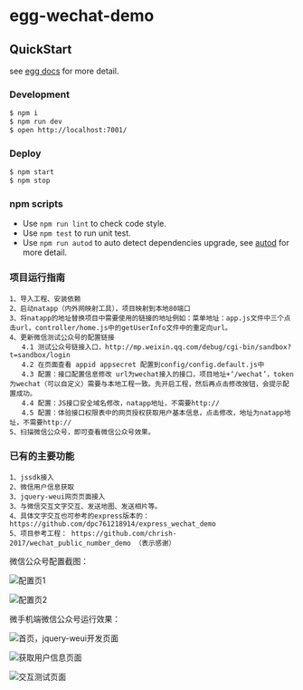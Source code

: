 # egg-wechat-demo


## QuickStart

<!-- add docs here for user -->

see [egg docs][egg] for more detail.

### Development

```bash
$ npm i
$ npm run dev
$ open http://localhost:7001/
```

### Deploy

```bash
$ npm start
$ npm stop
```

### npm scripts

- Use `npm run lint` to check code style.
- Use `npm test` to run unit test.
- Use `npm run autod` to auto detect dependencies upgrade, see [autod](https://www.npmjs.com/package/autod) for more detail.


[egg]: https://eggjs.org

### 项目运行指南

```
1、导入工程、安装依赖
2、启动natapp（内外网映射工具），项目映射到本地80端口
3、将natapp的地址替换项目中需要使用的链接的地址例如：菜单地址：app.js文件中三个点击url，controller/home.js中的getUserInfo文件中的重定向url。
4、更新微信测试公众号的配置链接
   4.1 测试公众号链接入口，http://mp.weixin.qq.com/debug/cgi-bin/sandbox?t=sandbox/login
   4.2 在页面查看 appid appsecret 配置到config/config.default.js中
   4.3 配置：接口配置信息修改 url为wechat接入的接口，项目地址+‘/wechat’，token为wechat（可以自定义）需要与本地工程一致。先开启工程，然后再点击修改按钮，会提示配置成功。
   4.4 配置：JS接口安全域名修改，natapp地址，不需要http://
   4.5 配置：体验接口权限表中的网页授权获取用户基本信息，点击修改，地址为natapp地址，不需要http://
5、扫描微信公众号，即可查看微信公众号效果。
```
### 已有的主要功能
```
1、jssdk接入
2、微信用户信息获取
3、jquery-weui网页页面接入
3、与微信交互文字交互、发送地图、发送相片等。
4、具体文字交互也可参考的express版本的： https://github.com/dpc761218914/express_wechat_demo
5、项目参考工程： https://github.com/chrish-2017/wechat_public_number_demo （表示感谢）
```

微信公众号配置截图：

![配置页1](https://upload-images.jianshu.io/upload_images/2227968-f0aed7bf4bde33e5.png?imageMogr2/auto-orient/strip%7CimageView2/2/w/1240)

![配置页2](https://upload-images.jianshu.io/upload_images/2227968-32a0b120450c1073.png?imageMogr2/auto-orient/strip%7CimageView2/2/w/1240)

微手机端微信公众号运行效果：

![首页，jquery-weui开发页面](https://upload-images.jianshu.io/upload_images/2227968-557cc1f144ccaab1.png?imageMogr2/auto-orient/strip%7CimageView2/2/w/1240)


![获取用户信息页面](https://upload-images.jianshu.io/upload_images/2227968-1f42f9ef6cebafee.png?imageMogr2/auto-orient/strip%7CimageView2/2/w/1240)

![交互测试页面](https://upload-images.jianshu.io/upload_images/2227968-2b90a7b819b89c59.png?imageMogr2/auto-orient/strip%7CimageView2/2/w/1240)

